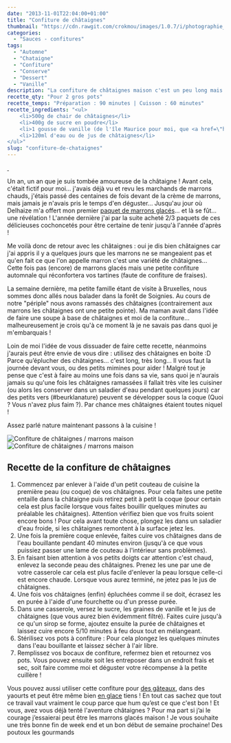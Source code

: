 ```yaml
---
date: "2013-11-01T22:04:00+01:00"
title: "Confiture de châtaignes"
thumbnail: "https://cdn.rawgit.com/crokmou/images/1.0.7/i/photographie_confiture_chataigne_creme_marron-1.jpg"
categories:
  - "Sauces - confitures"
tags:
  - "Automne"
  - "Chataigne"
  - "Confiture"
  - "Conserve"
  - "Dessert"
  - "Vanille"
description: "La confiture de châtaignes maison c'est un peu long mais tellement bon ! Tout se travail avant d'arriver à cette onctuosité, le jeu en vaut la chandelle !"
recette_qty: "Pour 2 gros pots"
recette_temps: "Préparation : 90 minutes | Cuisson : 60 minutes"
recette_ingredients: "<ul>
 	<li>500g de chair de châtaignes</li>
 	<li>400g de sucre en poudre</li>
 	<li>1 gousse de vanille (de l'île Maurice pour moi, que <a href=\"http://mauricemonamour.blogspot.be/\" target=\"_blank\" rel=\"noopener\">ma belle soeur</a> m'a gentiment ramené)</li>
 	<li>120ml d'eau ou de jus de châtaignes</li>
</ul>"
slug: "confiture-de-chataignes"
---
```


[ ](https://cdn.rawgit.com/crokmou/images/1.0.7/i/photographie_confiture_chataigne_creme_marron-5-1.jpg)

Un an, un an que je suis tombée amoureuse de la châtaigne ! Avant cela, c'était fictif pour moi... j'avais déjà vu et revu les marchands de marrons chauds, j'étais passé des centaines de fois devant de la crème de marrons, mais jamais je n'avais pris le temps d'en déguster... Jusqu'au jour où Delhaize m'a offert mon premier [paquet de marrons glacés](https://crokmou.com/2013/01/marron-glace-artisan-provencal-delhaize.html)... et là se fût... une révélation ! L'année dernière j'ai par la suite acheté 2/3 paquets de ces délicieuses cochoncetés pour être certaine de tenir jusqu'à l'année d'après !

Me voilà donc de retour avec les châtaignes : oui je dis bien châtaignes car j'ai appris il y a quelques jours que les marrons ne se mangeaient pas et qu'en fait ce que l'on appelle marron c'est une variété de châtaignes... Cette fois pas (encore) de marrons glacés mais une petite confiture automnale qui réconfortera vos tartines (faute de confiture de fraises).

La semaine dernière, ma petite famille étant de visite à Bruxelles, nous sommes donc allés nous balader dans la forêt de Soignies. Au cours de notre "périple" nous avons ramassés des châtaignes (contrairement aux marrons les châtaignes ont une petite pointe). Ma maman avait dans l'idée de faire une soupe à base de châtaignes et moi de la confiture... malheureusement je crois qu'à ce moment là je ne savais pas dans quoi je m'embarquais !

Loin de moi l'idée de vous dissuader de faire cette recette, néanmoins j'aurais peut être envie de vous dire : utilisez des châtaignes en boite :D Parce qu’éplucher des châtaignes... c'est long, très long... Il vous faut la journée devant vous, ou des petits mimines pour aider ! Malgré tout je pense que c'est à faire au moins une fois dans sa vie, sans quoi je n'aurais jamais su qu'une fois les châtaignes ramassées il fallait très vite les cuisiner (ou alors les conserver dans un saladier d'eau pendant quelques jours) car des petits vers (#beurklanature) peuvent se développer sous la coque (Quoi ? Vous n'avez plus faim ?). Par chance mes châtaignes étaient toutes niquel !

Assez parlé nature maintenant passons à la cuisine !

![Confiture de châtaignes / marrons maison](https://cdn.rawgit.com/crokmou/images/1.0.7/i/photographie_confiture_chataigne_creme_marron.jpg)![Confiture de châtaignes / marrons maison](https://cdn.rawgit.com/crokmou/images/1.0.7/i/photographie_confiture_chataigne_creme_marron-5.jpg)

## Recette de la confiture de châtaignes

1.  Commencez par enlever à l'aide d'un petit couteau de cuisine la première peau (ou coque) de vos châtaignes. Pour cela faites une petite entaille dans la châtaigne puis retirez petit à petit la coque (pour certain cela est plus facile lorsque vous faites bouillir quelques minutes au préalable les châtaignes). Attention vérifiez bien que vos fruits soient encore bons ! Pour cela avant toute chose, plongez les dans un saladier d'eau froide, si les châtaignes remontent à la surface jetez les.
2.  Une fois la première coque enlevée, faites cuire vos châtaignes dans de l'eau bouillante pendant 40 minutes environ (jusqu'à ce que vous puissiez passer une lame de couteau à l'intérieur sans problèmes).
3.  En faisant bien attention à vos petits doigts car attention c'est chaud, enlevez la seconde peau des châtaignes. Prenez les une par une de votre casserole car cela est plus facile d'enlever la peau lorsque celle-ci est encore chaude. Lorsque vous aurez terminé, ne jetez pas le jus de châtaignes.
4.  Une fois vos châtaignes (enfin) épluchées comme il se doit, écrasez les en purée à l'aide d'une fourchette ou d'un presse purée.
5.  Dans une casserole, versez le sucre, les graines de vanille et le jus de châtaignes (que vous aurez bien évidemment filtré). Faites cuire jusqu'à ce qu'un sirop se forme, ajoutez ensuite la purée de châtaignes et laissez cuire encore 5/10 minutes à feu doux tout en mélangeant.
6.  Stérilisez vos pots à confiture : Pour cela plongez les quelques minutes dans l'eau bouillante et laissez sécher à l'air libre.
7.  Remplissez vos bocaux de confiture, refermez bien et retournez vos pots. Vous pouvez ensuite soit les entreposer dans un endroit frais et sec, soit faire comme moi et déguster votre récompense à la petite cuillère !

Vous pouvez aussi utiliser cette confiture pour [des gâteaux](https://crokmou.com/?s=gateau), dans des yaourts et peut être même bien [en glace](https://crokmou.com/?s=glace) tiens ! En tout cas sachez que tout ce travail vaut vraiment le coup parce que hum qu’est ce que c'est bon ! Et vous, avez vous déjà tenté l'aventure châtaignes ? Pour ma part si j’ai le courage j’essaierai peut être les marrons glacés maison ! Je vous souhaite une très bonne fin de week end et un bon début de semaine prochaine! Des poutoux les gourmands